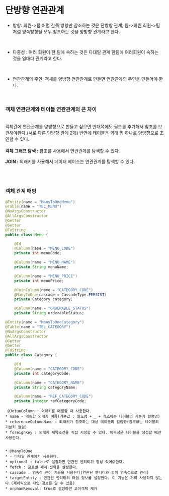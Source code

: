 # 단방향 연관관계

- 방향: 회원->팀 처럼 한쪽 방향만 참조하는 것은 단방향 관계, 팀->회원,회원->팀 처럼 양쪽방향을 모두 참조하는 것을 양방향 관계라고 한다.

</br>

- 다중성 : 여러 회원이 한 팀에 속하는 것은 다대일 관계 한팀에 여러회원이 속하는 것을 일대다 관계라고 한다.

</br>

- 연관관계의 주인: 객체를 양방향 연관관계로 만들면 연관관계의 주인을 만들어야 한다.

</br>

### 객체 연관관계와 테이블 연관관계의 큰 차이

</br>
객체간에 연관관계를 양방향으로 만들고 싶으면 반대쪽에도 필드를 추가해서 참조를 보관해야한다.(서로 다른 단방향 관계 2개) 반면에 테이블은 외래 키 하나로 양방향으로 조인할 수 있다.
</br>
</br>
<strong> 객체 그래프 탐색 :</strong> 참조를 사용해서 연관관계를 탐색할 수 있다.

<strong> JOIN :</strong> 외래키를 사용해서 데이터 베이스는 연관관계를 탐색할 수 있다.

</br>
</br>

### <strong> 객체 관계 매핑 </strong>

```java
@Entity(name = "ManyToOneMenu")
@Table(name = "TBL_MENU")
@NoArgsConstructor
@AllArgsConstructor
@Getter
@Setter
@ToString
public class Menu {

    @Id
    @Column(name = "MENU_CODE")
    private int menuCode;

    @Column(name = "MENU_NAME")
    private String menuName;

    @Column(name = "MENU_PRICE")
    private int menuPrice;

    @JoinColumn(name = "CATEGORY_CODE")
    @ManyToOne(cascade = CascadeType.PERSIST)
    private Category category;

    @Column(name = "ORDERABLE_STATUS")
    private String orderableStatus;

```

```java
@Entity(name = "ManyToOneCategory")
@Table(name = "TBL_CATEGORY")
@NoArgsConstructor
@AllArgsConstructor
@Getter
@Setter
@ToString
public class Category {

    @Id
    @Column(name = "CATEGORY_CODE")
    private int categoryCode;

    @Column(name = "CATEGORY_NAME")
    private String categoryName;

    @Column(name = "REF_CATEGORY_CODE")
    private Integer refCategoryCode;

```

     @JoiunColumn : 외래키를 매핑할 때 사용한다.
    * name - 매핑할 외래키 이름(기본값 : 필드명 + _ + 참조하는 테이블의 기본키 컬럼명)
    * referenceColumnName : 외래키가 참조하는 대상 테이블의 컬럼명(참조하는 테이블의 기본키 컬럼)
    * foreignKey : 외래키 제약조건을 직접 지정할 수 있다. 이속성은 테이블을 생성할 때만 사용한다.


    * @ManyToOne
    * - 다대일 관계에서 사용한다.
    * optional : false로 설정하면 연관된 엔티티가 항상 있어야한다.
    * fetch : 글로벌 패치 전략을 설정한다.
    * cascade : 영속성 전이 기능을 사용한다(연관된 엔티티와 함께 영속성으로 관리)
    * targetEntity : 연관된 엔티티의 타입 정보를 설정한다. 이 기능은 거의 사용하지 않는다.(제네릭으로 타입 정보를 알 수 있음)
    * orphanRemoval: true로 설정하면 고아객체 제거
